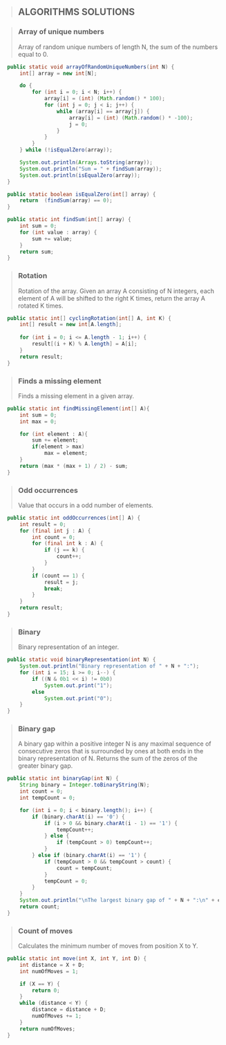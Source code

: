 >## ALGORITHMS SOLUTIONS


>### Array of unique numbers
>Array of random unique numbers of length N, the sum of the numbers equal to 0.

```java
  public static void arrayOfRandomUniqueNumbers(int N) {
      int[] array = new int[N];

      do {
          for (int i = 0; i < N; i++) {
              array[i] = (int) (Math.random() * 100);
              for (int j = 0; j < i; j++) {
                  while (array[i] == array[j]) {
                      array[i] = (int) (Math.random() * -100);
                      j = 0;
                  }
              }
          }
      } while (!isEqualZero(array));

      System.out.println(Arrays.toString(array));
      System.out.println("Sum = " + findSum(array));
      System.out.println(isEqualZero(array));
  }

  public static boolean isEqualZero(int[] array) {
      return  (findSum(array) == 0);
  }

  public static int findSum(int[] array) {
      int sum = 0;
      for (int value : array) {
          sum += value;
      }
      return sum;
  }
```
 
  
>### Rotation
>Rotation of the array. Given an array A consisting of N integers, each element of A will be shifted to the right K times, return the array A rotated K times.  
  
```java
  public static int[] cyclingRotation(int[] A, int K) {
      int[] result = new int[A.length];
        
      for (int i = 0; i <= A.length - 1; i++) {
          result[(i + K) % A.length] = A[i];
      }       
      return result;
  }
```

>### Finds a missing element
>Finds a missing element in a given array.
    
```java
  public static int findMissingElement(int[] A){
      int sum = 0;
      int max = 0;

      for (int element : A){
          sum += element;
          if(element > max)
              max = element;
      }
      return (max * (max + 1) / 2) - sum;
  }
``` 
 
>### Odd occurrences
>Value that occurs in a odd number of elements.
  
```java
  public static int oddOccurrences(int[] A) {
      int result = 0;
      for (final int j : A) {
          int count = 0;
          for (final int k : A) {
              if (j == k) {
                  count++;
              }
          }
          if (count == 1) {
              result = j;
              break;
          }
      }
      return result;
  }
```
>### Binary
>Binary representation of an integer.
 
```java
  public static void binaryRepresentation(int N) {
      System.out.println("Binary representation of " + N + ":");
      for (int i = 15; i >= 0; i--) {
          if ((N & 0b1 << i) != 0b0)
              System.out.print("1");
          else
              System.out.print("0");
      }
  }
```
 
>### Binary gap 
>A binary gap within a positive integer N is any maximal sequence of consecutive zeros that is surrounded by ones at both ends in the binary representation of N.
    Returns the sum of the zeros of the greater binary gap.
 
```java
  public static int binaryGap(int N) {
      String binary = Integer.toBinaryString(N);
      int count = 0;
      int tempCount = 0;

      for (int i = 0; i < binary.length(); i++) {
          if (binary.charAt(i) == '0') {
              if (i > 0 && binary.charAt(i - 1) == '1') {
                  tempCount++;
              } else {
                  if (tempCount > 0) tempCount++;
              }
          } else if (binary.charAt(i) == '1') {
              if (tempCount > 0 && tempCount > count) {
                  count = tempCount;
              }
              tempCount = 0;
          }
      }
      System.out.println("\nThe largest binary gap of " + N + ":\n" + count);
      return count;
  }
```

>### Count of moves
>Calculates the minimum number of moves from position X to Y.
  
```java
  public static int move(int X, int Y, int D) {
      int distance = X + D;
      int numOfMoves = 1;

      if (X == Y) {
          return 0;
      }
      while (distance < Y) {
          distance = distance + D;
          numOfMoves += 1;
      }
      return numOfMoves;
  }
```


 

